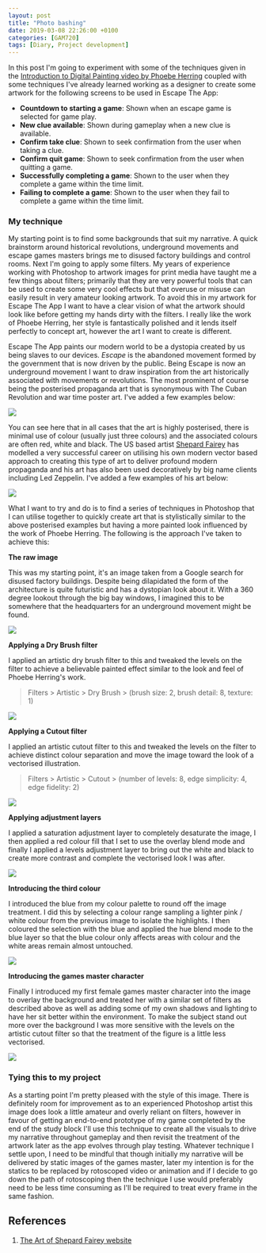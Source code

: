 ```yaml
---
layout: post
title: "Photo bashing"
date: 2019-03-08 22:26:00 +0100
categories: [GAM720]
tags: [Diary, Project development]
---
```


In this post I'm going to experiment with some of the techniques given in the [Introduction to Digital Painting video by Phoebe Herring](https://falmouthflexible.instructure.com/courses/296/pages/week-5-phoebe-herring-introduction-to-digital-painting?module_item_id=19067) coupled with some techniques I've already learned working as a designer to create some artwork for the following screens to be used in Escape The App:

- **Countdown to starting a game**: Shown when an escape game is selected for game play.
- **New clue available**: Shown during gameplay when a new clue is available.
- **Confirm take clue**: Shown to seek confirmation from the user when taking a clue.
- **Confirm quit game**: Shown to seek confirmation from the user when quitting a game.
- **Successfully completing a game**: Shown to the user when they complete a game within the time limit.
- **Failing to complete a game**: Shown to the user when they fail to complete a game within the time limit.

### My technique

My starting point is to find some backgrounds that suit my narrative. A quick brainstorm around historical revolutions, underground movements and escape games masters brings me to disused factory buildings and control rooms. Next I'm going to apply some filters. My years of experience working with Photoshop to artwork images for print media have taught me a few things about filters; primarily that they are very powerful tools that can be used to create some very cool effects but that overuse or misuse can easily result in very amateur looking artwork. To avoid this in my artwork for Escape The App I want to have a clear vision of what the artwork should look like before getting my hands dirty with the filters. I really like the work of Phoebe Herring, her style is fantastically polished and it lends itself perfectly to concept art, however the art I want to create is different.

Escape The App paints our modern world to be a dystopia created by us being slaves to our devices. *Escape* is the abandoned movement formed by the government that is now driven by the public. Being Escape is now an underground movement I want to draw inspiration from the art historically associated with movements or revolutions. The most prominent of course being the posterised propaganda art that is synonymous with The Cuban Revolution and war time poster art. I've added a few examples below:

![](/assets/img/GAM720_PhotoBashing--001.png)

You can see here that in all cases that the art is highly posterised, there is minimal use of colour (usually just three colours) and the associated colours are often red, white and black. The US based artist [Shepard Fairey](https://obeygiant.com) has modelled a very successful career on utilising his own modern vector based approach to creating this type of art to deliver profound modern propaganda and his art has also been used decoratively by big name clients including Led Zeppelin. I've added a few examples of his art below:

![](/assets/img/GAM720_PhotoBashing--002.png)

What I want to try and do is to find a series of techniques in Photoshop that I can utilise together to quickly create art that is stylistically similar to the above posterised examples but having a more painted look influenced by the work of Phoebe Herring. The following is the approach I've taken to achieve this:

**The raw image**

This was my starting point, it's an image taken from a Google search for disused factory buildings. Despite being dilapidated the form of the architecture is quite futuristic and has a dystopian look about it. With a 360 degree lookout through the big bay windows, I imagined this to be somewhere that the headquarters for an underground movement might be found.

![](/assets/img/GAM720_PhotoBashing--003.png)

**Applying a Dry Brush filter**

I applied an artistic dry brush filter to this and tweaked the levels on the filter to achieve a believable painted effect similar to the look and feel of Phoebe Herring's work.

> Filters > Artistic > Dry Brush > (brush size: 2, brush detail: 8, texture: 1)

![](/assets/img/GAM720_PhotoBashing--004.png)

**Applying a Cutout filter**

I applied an artistic cutout filter to this and tweaked the levels on the filter to achieve distinct colour separation and move the image toward the look of a vectorised illustration.

> Filters > Artistic > Cutout > (number of levels: 8, edge simplicity: 4, edge fidelity: 2)

![](/assets/img/GAM720_PhotoBashing--005.png)

**Applying adjustment layers**

I applied a saturation adjustment layer to completely desaturate the image, I then applied a red colour fill that I set to use the overlay blend mode and finally I applied a levels adjustment layer to bring out the white and black to create more contrast and complete the vectorised look I was after.

![](/assets/img/GAM720_PhotoBashing--006.png)

**Introducing the third colour**

I introduced the blue from my colour palette to round off the image treatment. I did this by selecting a colour range sampling a lighter pink / white colour from the previous image to isolate the highlights. I then coloured the selection with the blue and applied the hue blend mode to the blue layer so that the blue colour only affects areas with colour and the white areas remain almost untouched.

![](/assets/img/GAM720_PhotoBashing--007.png)

**Introducing the games master character**

Finally I introduced my first female games master character into the image to overlay the background and treated her with a similar set of filters as described above as well as adding some of my own shadows and lighting to have her sit better within the environment. To make the subject stand out more over the background I was more sensitive with the levels on the artistic cutout filter so that the treatment of the figure is a little less vectorised.

![](/assets/img/GAM720_PhotoBashing--008.png)

### Tying this to my project

As a starting point I'm pretty pleased with the style of this image. There is definitely room for improvement as to an experienced Photoshop artist this image does look a little amateur and overly reliant on filters, however in favour of getting an end-to-end prototype of my game completed by the end of the study block I'll use this technique to create all the visuals to drive my narrative throughout gameplay and then revisit the treatment of the artwork later as the app evolves through play testing. Whatever technique I settle upon, I need to be mindful that though initially my narrative will be delivered by static images of the games master, later my intention is for the statics to be replaced by rotoscoped video or animation and if I decide to go down the path of rotoscoping then the technique I use would preferably need to be less time consuming as I'll be required to treat every frame in the same fashion.

## References

1. [The Art of Shepard Fairey website](https://obeygiant.com)
